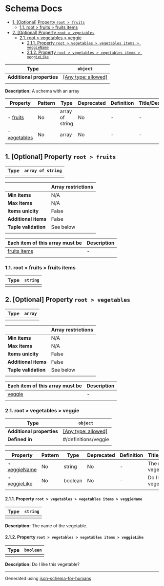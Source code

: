 # Schema Docs

- [1. [Optional] Property `root > fruits`](#fruits)
  - [1.1. root > fruits > fruits items](#autogenerated_heading_2)
- [2. [Optional] Property `root > vegetables`](#vegetables)
  - [2.1. root > vegetables > veggie](#autogenerated_heading_3)
    - [2.1.1. Property `root > vegetables > vegetables items > veggieName`](#vegetables_items_veggieName)
    - [2.1.2. Property `root > vegetables > vegetables items > veggieLike`](#vegetables_items_veggieLike)

| Type                      | `object`                                                                  |
| ------------------------- | ------------------------------------------------------------------------- |
| **Additional properties** | [[Any type: allowed]](# "Additional Properties of any type are allowed.") |
|                           |                                                                           |

**Description:** A schema with an array

| Property                     | Pattern | Type            | Deprecated | Definition | Title/Description |
| ---------------------------- | ------- | --------------- | ---------- | ---------- | ----------------- |
| - [fruits](#fruits )         | No      | array of string | No         | -          | -                 |
| - [vegetables](#vegetables ) | No      | array           | No         | -          | -                 |
|                              |         |                 |            |            |                   |

## <a name="fruits"></a>1. [Optional] Property `root > fruits`

| Type | `array of string` |
| ---- | ----------------- |
|      |                   |

|                      | Array restrictions |
| -------------------- | ------------------ |
| **Min items**        | N/A                |
| **Max items**        | N/A                |
| **Items unicity**    | False              |
| **Additional items** | False              |
| **Tuple validation** | See below          |
|                      |                    |

| Each item of this array must be | Description |
| ------------------------------- | ----------- |
| [fruits items](#fruits_items)   | -           |
|                                 |             |

### <a name="autogenerated_heading_2"></a>1.1. root > fruits > fruits items

| Type | `string` |
| ---- | -------- |
|      |          |

## <a name="vegetables"></a>2. [Optional] Property `root > vegetables`

| Type | `array` |
| ---- | ------- |
|      |         |

|                      | Array restrictions |
| -------------------- | ------------------ |
| **Min items**        | N/A                |
| **Max items**        | N/A                |
| **Items unicity**    | False              |
| **Additional items** | False              |
| **Tuple validation** | See below          |
|                      |                    |

| Each item of this array must be | Description |
| ------------------------------- | ----------- |
| [veggie](#vegetables_items)     | -           |
|                                 |             |

### <a name="autogenerated_heading_3"></a>2.1. root > vegetables > veggie

| Type                      | `object`                                                                  |
| ------------------------- | ------------------------------------------------------------------------- |
| **Additional properties** | [[Any type: allowed]](# "Additional Properties of any type are allowed.") |
| **Defined in**            | #/definitions/veggie                                                      |
|                           |                                                                           |

| Property                                      | Pattern | Type    | Deprecated | Definition | Title/Description          |
| --------------------------------------------- | ------- | ------- | ---------- | ---------- | -------------------------- |
| + [veggieName](#vegetables_items_veggieName ) | No      | string  | No         | -          | The name of the vegetable. |
| + [veggieLike](#vegetables_items_veggieLike ) | No      | boolean | No         | -          | Do I like this vegetable?  |
|                                               |         |         |            |            |                            |

#### <a name="vegetables_items_veggieName"></a>2.1.1. Property `root > vegetables > vegetables items > veggieName`

| Type | `string` |
| ---- | -------- |
|      |          |

**Description:** The name of the vegetable.

#### <a name="vegetables_items_veggieLike"></a>2.1.2. Property `root > vegetables > vegetables items > veggieLike`

| Type | `boolean` |
| ---- | --------- |
|      |           |

**Description:** Do I like this vegetable?

----------------------------------------------------------------------------------------------------------------------------
Generated using [json-schema-for-humans](https://github.com/coveooss/json-schema-for-humans)